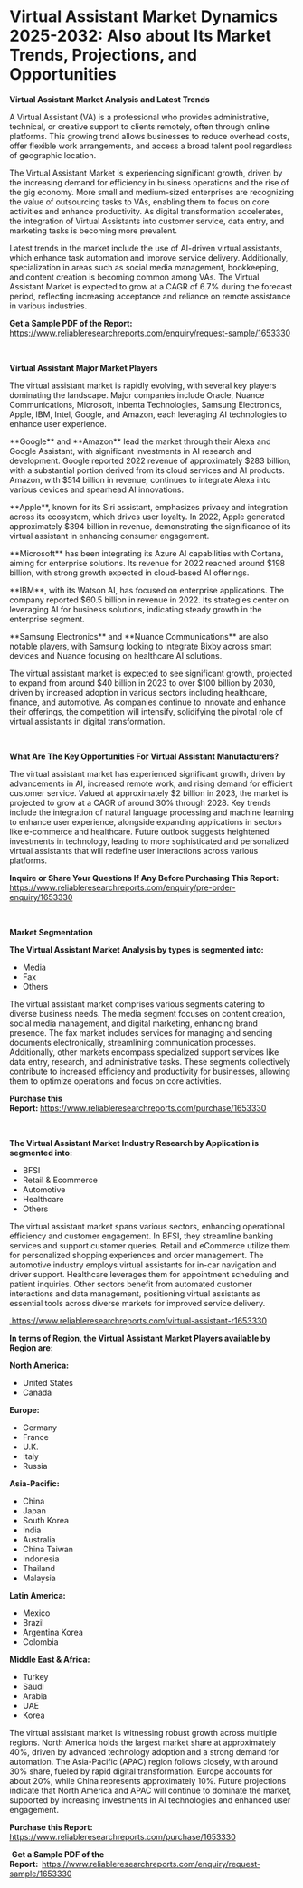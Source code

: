 <p><h1>Virtual Assistant Market Dynamics 2025-2032: Also about Its Market Trends, Projections, and Opportunities</h1></p><p><strong>Virtual Assistant Market Analysis and Latest Trends</strong></p>
<p><p>A Virtual Assistant (VA) is a professional who provides administrative, technical, or creative support to clients remotely, often through online platforms. This growing trend allows businesses to reduce overhead costs, offer flexible work arrangements, and access a broad talent pool regardless of geographic location.</p><p>The Virtual Assistant Market is experiencing significant growth, driven by the increasing demand for efficiency in business operations and the rise of the gig economy. More small and medium-sized enterprises are recognizing the value of outsourcing tasks to VAs, enabling them to focus on core activities and enhance productivity. As digital transformation accelerates, the integration of Virtual Assistants into customer service, data entry, and marketing tasks is becoming more prevalent.</p><p>Latest trends in the market include the use of AI-driven virtual assistants, which enhance task automation and improve service delivery. Additionally, specialization in areas such as social media management, bookkeeping, and content creation is becoming common among VAs. The Virtual Assistant Market is expected to grow at a CAGR of 6.7% during the forecast period, reflecting increasing acceptance and reliance on remote assistance in various industries.</p></p>
<p><strong>Get a Sample PDF of the Report:&nbsp;</strong> <a href="https://www.reliableresearchreports.com/enquiry/request-sample/1653330?utm_campaign=34&utm_medium=2&utm_source=Github&utm_content=ia&utm_term=16042025&utm_id=virtual-assistant">https://www.reliableresearchreports.com/enquiry/request-sample/1653330</a></p>
<p>&nbsp;</p>
<p><strong>Virtual Assistant Major Market Players</strong></p>
<p><p>The virtual assistant market is rapidly evolving, with several key players dominating the landscape. Major companies include Oracle, Nuance Communications, Microsoft, Inbenta Technologies, Samsung Electronics, Apple, IBM, Intel, Google, and Amazon, each leveraging AI technologies to enhance user experience.</p><p>**Google** and **Amazon** lead the market through their Alexa and Google Assistant, with significant investments in AI research and development. Google reported 2022 revenue of approximately $283 billion, with a substantial portion derived from its cloud services and AI products. Amazon, with $514 billion in revenue, continues to integrate Alexa into various devices and spearhead AI innovations.</p><p>**Apple**, known for its Siri assistant, emphasizes privacy and integration across its ecosystem, which drives user loyalty. In 2022, Apple generated approximately $394 billion in revenue, demonstrating the significance of its virtual assistant in enhancing consumer engagement.</p><p>**Microsoft** has been integrating its Azure AI capabilities with Cortana, aiming for enterprise solutions. Its revenue for 2022 reached around $198 billion, with strong growth expected in cloud-based AI offerings.</p><p>**IBM**, with its Watson AI, has focused on enterprise applications. The company reported $60.5 billion in revenue in 2022. Its strategies center on leveraging AI for business solutions, indicating steady growth in the enterprise segment.</p><p>**Samsung Electronics** and **Nuance Communications** are also notable players, with Samsung looking to integrate Bixby across smart devices and Nuance focusing on healthcare AI solutions.</p><p>The virtual assistant market is expected to see significant growth, projected to expand from around $40 billion in 2023 to over $100 billion by 2030, driven by increased adoption in various sectors including healthcare, finance, and automotive. As companies continue to innovate and enhance their offerings, the competition will intensify, solidifying the pivotal role of virtual assistants in digital transformation.</p></p>
<p>&nbsp;</p>
<p><strong>What Are The Key Opportunities For Virtual Assistant Manufacturers?</strong></p>
<p><p>The virtual assistant market has experienced significant growth, driven by advancements in AI, increased remote work, and rising demand for efficient customer service. Valued at approximately $2 billion in 2023, the market is projected to grow at a CAGR of around 30% through 2028. Key trends include the integration of natural language processing and machine learning to enhance user experience, alongside expanding applications in sectors like e-commerce and healthcare. Future outlook suggests heightened investments in technology, leading to more sophisticated and personalized virtual assistants that will redefine user interactions across various platforms.</p></p>
<p><strong>Inquire or Share Your Questions If Any Before Purchasing This Report:</strong> <a href="https://www.reliableresearchreports.com/enquiry/pre-order-enquiry/1653330?utm_campaign=34&utm_medium=2&utm_source=Github&utm_content=ia&utm_term=16042025&utm_id=virtual-assistant">https://www.reliableresearchreports.com/enquiry/pre-order-enquiry/1653330</a></p>
<p>&nbsp;</p>
<p><strong>Market Segmentation</strong></p>
<p><strong>The Virtual Assistant Market Analysis by types is segmented into:</strong></p>
<p><ul><li>Media</li><li>Fax</li><li>Others</li></ul></p>
<p><p>The virtual assistant market comprises various segments catering to diverse business needs. The media segment focuses on content creation, social media management, and digital marketing, enhancing brand presence. The fax market includes services for managing and sending documents electronically, streamlining communication processes. Additionally, other markets encompass specialized support services like data entry, research, and administrative tasks. These segments collectively contribute to increased efficiency and productivity for businesses, allowing them to optimize operations and focus on core activities.</p></p>
<p><strong>Purchase this Report:&nbsp;</strong><a href="https://www.reliableresearchreports.com/purchase/1653330?utm_campaign=34&utm_medium=2&utm_source=Github&utm_content=ia&utm_term=16042025&utm_id=virtual-assistant">https://www.reliableresearchreports.com/purchase/1653330</a></p>
<p>&nbsp;</p>
<p><strong>The Virtual Assistant Market Industry Research by Application is segmented into:</strong></p>
<p><ul><li>BFSI</li><li>Retail & Ecommerce</li><li>Automotive</li><li>Healthcare</li><li>Others</li></ul></p>
<p><p>The virtual assistant market spans various sectors, enhancing operational efficiency and customer engagement. In BFSI, they streamline banking services and support customer queries. Retail and eCommerce utilize them for personalized shopping experiences and order management. The automotive industry employs virtual assistants for in-car navigation and driver support. Healthcare leverages them for appointment scheduling and patient inquiries. Other sectors benefit from automated customer interactions and data management, positioning virtual assistants as essential tools across diverse markets for improved service delivery.</p></p>
<p><a href="https://www.reliableresearchreports.com/virtual-assistant-r1653330?utm_campaign=34&utm_medium=2&utm_source=Github&utm_content=ia&utm_term=16042025&utm_id=virtual-assistant">&nbsp;https://www.reliableresearchreports.com/virtual-assistant-r1653330</a></p>
<p><strong>In terms of Region, the Virtual Assistant Market Players available by Region are:</strong></p>
<p>
    <p> <strong> North America: </strong>
        <ul>
            <li>United States</li>
            <li>Canada</li>
        </ul>
        </p> 
    <p> <strong> Europe: </strong>
        <ul>
            <li>Germany</li>
            <li>France</li>
            <li>U.K.</li>
            <li>Italy</li>
            <li>Russia</li>
        </ul>
        </p> 
    <p> <strong> Asia-Pacific: </strong>
        <ul>
            <li>China</li>
            <li>Japan</li>
            <li>South Korea</li>
            <li>India</li>
            <li>Australia</li>
            <li>China Taiwan</li>
            <li>Indonesia</li>
            <li>Thailand</li>
            <li>Malaysia</li>
        </ul>
        </p> 
    <p> <strong> Latin America: </strong>
        <ul>
            <li>Mexico</li>
            <li>Brazil</li>
            <li>Argentina Korea</li>
            <li>Colombia</li>
        </ul>
        </p> 
    <p> <strong> Middle East & Africa: </strong>
        <ul>
            <li>Turkey</li>
            <li>Saudi</li>
            <li>Arabia</li>
            <li>UAE</li>
            <li>Korea</li>
        </ul>
    </p>
    </p>
<p><p>The virtual assistant market is witnessing robust growth across multiple regions. North America holds the largest market share at approximately 40%, driven by advanced technology adoption and a strong demand for automation. The Asia-Pacific (APAC) region follows closely, with around 30% share, fueled by rapid digital transformation. Europe accounts for about 20%, while China represents approximately 10%. Future projections indicate that North America and APAC will continue to dominate the market, supported by increasing investments in AI technologies and enhanced user engagement.</p></p>
<p><strong>Purchase this Report: </strong><a href="https://www.reliableresearchreports.com/purchase/1653330?utm_campaign=34&utm_medium=2&utm_source=Github&utm_content=ia&utm_term=16042025&utm_id=virtual-assistant">https://www.reliableresearchreports.com/purchase/1653330</a></p>
<p>&nbsp;<strong>Get a Sample PDF of the Report:&nbsp;&nbsp;</strong><a href="https://www.reliableresearchreports.com/enquiry/request-sample/1653330?utm_campaign=34&utm_medium=2&utm_source=Github&utm_content=ia&utm_term=16042025&utm_id=virtual-assistant">https://www.reliableresearchreports.com/enquiry/request-sample/1653330</a></p>
<p><strong></strong></p>
<p><p></p><p></p><p></p></p>